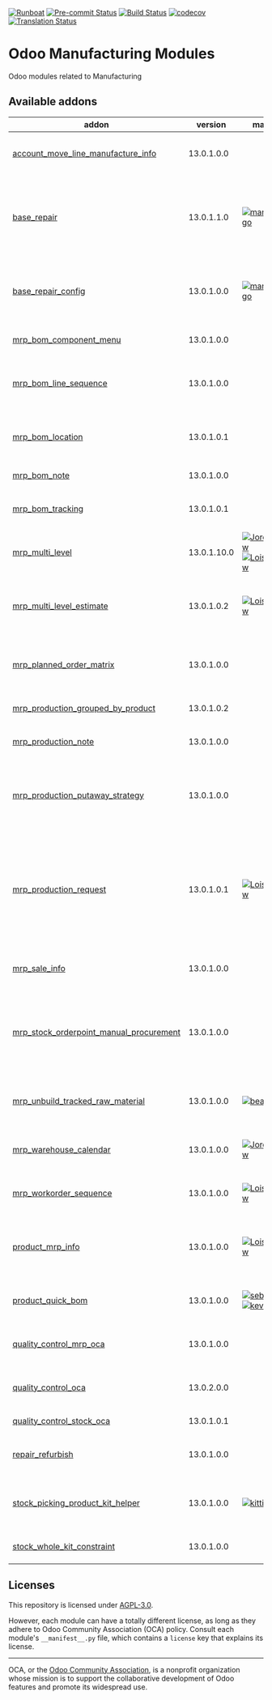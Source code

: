 
[![Runboat](https://img.shields.io/badge/runboat-Try%20me-875A7B.png)](https://runboat.odoo-community.org/builds?repo=OCA/manufacture&target_branch=13.0)
[![Pre-commit Status](https://github.com/OCA/manufacture/actions/workflows/pre-commit.yml/badge.svg?branch=13.0)](https://github.com/OCA/manufacture/actions/workflows/pre-commit.yml?query=branch%3A13.0)
[![Build Status](https://github.com/OCA/manufacture/actions/workflows/test.yml/badge.svg?branch=13.0)](https://github.com/OCA/manufacture/actions/workflows/test.yml?query=branch%3A13.0)
[![codecov](https://codecov.io/gh/OCA/manufacture/branch/13.0/graph/badge.svg)](https://codecov.io/gh/OCA/manufacture)
[![Translation Status](https://translation.odoo-community.org/widgets/manufacture-13-0/-/svg-badge.svg)](https://translation.odoo-community.org/engage/manufacture-13-0/?utm_source=widget)

<!-- /!\ do not modify above this line -->

# Odoo Manufacturing Modules

Odoo modules related to Manufacturing

<!-- /!\ do not modify below this line -->

<!-- prettier-ignore-start -->

[//]: # (addons)

Available addons
----------------
addon | version | maintainers | summary
--- | --- | --- | ---
[account_move_line_manufacture_info](account_move_line_manufacture_info/) | 13.0.1.0.0 |  | Account Move Line Manufacture Information
[base_repair](base_repair/) | 13.0.1.1.0 | [![marcelsavegnago](https://github.com/marcelsavegnago.png?size=30px)](https://github.com/marcelsavegnago) | This module extends the functionality of Odoo Repair module to add some basic features.
[base_repair_config](base_repair_config/) | 13.0.1.0.0 | [![marcelsavegnago](https://github.com/marcelsavegnago.png?size=30px)](https://github.com/marcelsavegnago) | Provides general settings for the Maintenance App
[mrp_bom_component_menu](mrp_bom_component_menu/) | 13.0.1.0.0 |  | MRP BOM Component Menu
[mrp_bom_line_sequence](mrp_bom_line_sequence/) | 13.0.1.0.0 |  | Manages the order of BOM lines by displaying its sequence
[mrp_bom_location](mrp_bom_location/) | 13.0.1.0.1 |  | Adds location field to Bill of Materials and its components.
[mrp_bom_note](mrp_bom_note/) | 13.0.1.0.0 |  | Notes in Bill of Materials
[mrp_bom_tracking](mrp_bom_tracking/) | 13.0.1.0.1 |  | Logs any change to a BoM in the chatter
[mrp_multi_level](mrp_multi_level/) | 13.0.1.10.0 | [![JordiBForgeFlow](https://github.com/JordiBForgeFlow.png?size=30px)](https://github.com/JordiBForgeFlow) [![LoisRForgeFlow](https://github.com/LoisRForgeFlow.png?size=30px)](https://github.com/LoisRForgeFlow) | Adds an MRP Scheduler
[mrp_multi_level_estimate](mrp_multi_level_estimate/) | 13.0.1.0.2 | [![LoisRForgeFlow](https://github.com/LoisRForgeFlow.png?size=30px)](https://github.com/LoisRForgeFlow) | Allows to consider demand estimates using MRP multi level.
[mrp_planned_order_matrix](mrp_planned_order_matrix/) | 13.0.1.0.0 |  | Allows to create fixed planned orders on a grid view.
[mrp_production_grouped_by_product](mrp_production_grouped_by_product/) | 13.0.1.0.2 |  | Production Grouped By Product
[mrp_production_note](mrp_production_note/) | 13.0.1.0.0 |  | Notes in production orders
[mrp_production_putaway_strategy](mrp_production_putaway_strategy/) | 13.0.1.0.0 |  | Applies putaway strategies to manufacturing orders for finished products.
[mrp_production_request](mrp_production_request/) | 13.0.1.0.1 | [![LoisRForgeFlow](https://github.com/LoisRForgeFlow.png?size=30px)](https://github.com/LoisRForgeFlow) | Allows you to use Manufacturing Request as a previous step to Manufacturing Orders for better manufacture planification.
[mrp_sale_info](mrp_sale_info/) | 13.0.1.0.0 |  | Adds sale information to Manufacturing models
[mrp_stock_orderpoint_manual_procurement](mrp_stock_orderpoint_manual_procurement/) | 13.0.1.0.0 |  | Updates the value of MO Responsible and keeps trackof changes regarding this field
[mrp_unbuild_tracked_raw_material](mrp_unbuild_tracked_raw_material/) | 13.0.1.0.0 | [![bealdav](https://github.com/bealdav.png?size=30px)](https://github.com/bealdav) | Allow to unbuild tracked purchased products
[mrp_warehouse_calendar](mrp_warehouse_calendar/) | 13.0.1.0.0 | [![JordiBForgeFlow](https://github.com/JordiBForgeFlow.png?size=30px)](https://github.com/JordiBForgeFlow) | Considers the warehouse calendars in manufacturing
[mrp_workorder_sequence](mrp_workorder_sequence/) | 13.0.1.0.0 | [![LoisRForgeFlow](https://github.com/LoisRForgeFlow.png?size=30px)](https://github.com/LoisRForgeFlow) | adds sequence to production work orders.
[product_mrp_info](product_mrp_info/) | 13.0.1.0.0 | [![LoisRForgeFlow](https://github.com/LoisRForgeFlow.png?size=30px)](https://github.com/LoisRForgeFlow) | Adds smart button in product form view linking to manufacturing order list.
[product_quick_bom](product_quick_bom/) | 13.0.1.0.0 | [![sebastienbeau](https://github.com/sebastienbeau.png?size=30px)](https://github.com/sebastienbeau) [![kevinkhao](https://github.com/kevinkhao.png?size=30px)](https://github.com/kevinkhao) | Create the bom directly from the product
[quality_control_mrp_oca](quality_control_mrp_oca/) | 13.0.1.0.0 |  | MRP extension for quality control (OCA)
[quality_control_oca](quality_control_oca/) | 13.0.2.0.0 |  | Generic infrastructure for quality tests.
[quality_control_stock_oca](quality_control_stock_oca/) | 13.0.1.0.1 |  | Quality control - Stock (OCA)
[repair_refurbish](repair_refurbish/) | 13.0.1.0.0 |  | Create refurbished products during repair
[stock_picking_product_kit_helper](stock_picking_product_kit_helper/) | 13.0.1.0.0 | [![kittiu](https://github.com/kittiu.png?size=30px)](https://github.com/kittiu) | Set quanity in picking line based on product kit quantity
[stock_whole_kit_constraint](stock_whole_kit_constraint/) | 13.0.1.0.0 |  | Avoid to deliver a kit partially

[//]: # (end addons)

<!-- prettier-ignore-end -->

## Licenses

This repository is licensed under [AGPL-3.0](LICENSE).

However, each module can have a totally different license, as long as they adhere to Odoo Community Association (OCA)
policy. Consult each module's `__manifest__.py` file, which contains a `license` key
that explains its license.

----
OCA, or the [Odoo Community Association](http://odoo-community.org/), is a nonprofit
organization whose mission is to support the collaborative development of Odoo features
and promote its widespread use.
